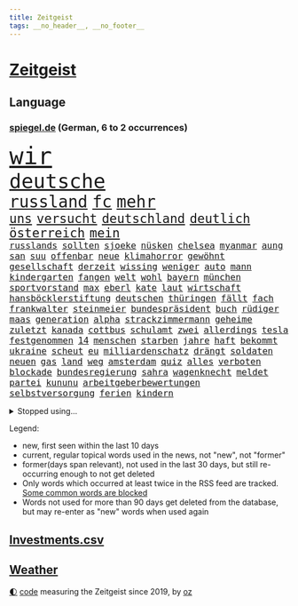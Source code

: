 ```yaml
---
title: Zeitgeist
tags: __no_header__, __no_footer__
---
```


# [Zeitgeist](https://oliz.io/zeitgeist/)

## Language

<h3><a href="https://www.spiegel.de" target="_blank">spiegel.de</a> (German, 6 to 2 occurrences)</h3>
<p style="font-family:monospace">
<span style="font-size:32pt"><a href="news_links.html#wir" class="current">wir</a></span>
<br>
<span style="font-size:27pt"><a href="news_links.html#deutsche" class="current">deutsche</a></span>
<br>
<span style="font-size:22pt"><a href="news_links.html#russland" class="current">russland</a></span>
<span style="font-size:22pt"><a href="news_links.html#fc" class="current">fc</a></span>
<span style="font-size:22pt"><a href="news_links.html#mehr" class="current">mehr</a></span>
<br>
<span style="font-size:17pt"><a href="news_links.html#uns" class="current">uns</a></span>
<span style="font-size:17pt"><a href="news_links.html#versucht" class="current">versucht</a></span>
<span style="font-size:17pt"><a href="news_links.html#deutschland" class="current">deutschland</a></span>
<span style="font-size:17pt"><a href="news_links.html#deutlich" class="current">deutlich</a></span>
<span style="font-size:17pt"><a href="news_links.html#österreich" class="current">österreich</a></span>
<span style="font-size:17pt"><a href="news_links.html#mein" class="current">mein</a></span>
<br>
<span style="font-size:12pt"><a href="news_links.html#russlands" class="current">russlands</a></span>
<span style="font-size:12pt"><a href="news_links.html#sollten" class="current">sollten</a></span>
<span style="font-size:12pt"><a href="news_links.html#sjoeke" class="new">sjoeke</a></span>
<span style="font-size:12pt"><a href="news_links.html#nüsken" class="new">nüsken</a></span>
<span style="font-size:12pt"><a href="news_links.html#chelsea" class="current">chelsea</a></span>
<span style="font-size:12pt"><a href="news_links.html#myanmar" class="current">myanmar</a></span>
<span style="font-size:12pt"><a href="news_links.html#aung" class="new">aung</a></span>
<span style="font-size:12pt"><a href="news_links.html#san" class="current">san</a></span>
<span style="font-size:12pt"><a href="news_links.html#suu" class="new">suu</a></span>
<span style="font-size:12pt"><a href="news_links.html#offenbar" class="current">offenbar</a></span>
<span style="font-size:12pt"><a href="news_links.html#neue" class="current">neue</a></span>
<span style="font-size:12pt"><a href="news_links.html#klimahorror" class="new">klimahorror</a></span>
<span style="font-size:12pt"><a href="news_links.html#gewöhnt" class="current">gewöhnt</a></span>
<span style="font-size:12pt"><a href="news_links.html#gesellschaft" class="current">gesellschaft</a></span>
<span style="font-size:12pt"><a href="news_links.html#derzeit" class="current">derzeit</a></span>
<span style="font-size:12pt"><a href="news_links.html#wissing" class="current">wissing</a></span>
<span style="font-size:12pt"><a href="news_links.html#weniger" class="current">weniger</a></span>
<span style="font-size:12pt"><a href="news_links.html#auto" class="current">auto</a></span>
<span style="font-size:12pt"><a href="news_links.html#mann" class="current">mann</a></span>
<span style="font-size:12pt"><a href="news_links.html#kindergarten" class="current">kindergarten</a></span>
<span style="font-size:12pt"><a href="news_links.html#fangen" class="new">fangen</a></span>
<span style="font-size:12pt"><a href="news_links.html#welt" class="current">welt</a></span>
<span style="font-size:12pt"><a href="news_links.html#wohl" class="current">wohl</a></span>
<span style="font-size:12pt"><a href="news_links.html#bayern" class="current">bayern</a></span>
<span style="font-size:12pt"><a href="news_links.html#münchen" class="current">münchen</a></span>
<span style="font-size:12pt"><a href="news_links.html#sportvorstand" class="current">sportvorstand</a></span>
<span style="font-size:12pt"><a href="news_links.html#max" class="current">max</a></span>
<span style="font-size:12pt"><a href="news_links.html#eberl" class="current">eberl</a></span>
<span style="font-size:12pt"><a href="news_links.html#kate" class="current">kate</a></span>
<span style="font-size:12pt"><a href="news_links.html#laut" class="current">laut</a></span>
<span style="font-size:12pt"><a href="news_links.html#wirtschaft" class="current">wirtschaft</a></span>
<span style="font-size:12pt"><a href="news_links.html#hansböcklerstiftung" class="current">hansböcklerstiftung</a></span>
<span style="font-size:12pt"><a href="news_links.html#deutschen" class="current">deutschen</a></span>
<span style="font-size:12pt"><a href="news_links.html#thüringen" class="current">thüringen</a></span>
<span style="font-size:12pt"><a href="news_links.html#fällt" class="current">fällt</a></span>
<span style="font-size:12pt"><a href="news_links.html#fach" class="current">fach</a></span>
<span style="font-size:12pt"><a href="news_links.html#frankwalter" class="current">frankwalter</a></span>
<span style="font-size:12pt"><a href="news_links.html#steinmeier" class="current">steinmeier</a></span>
<span style="font-size:12pt"><a href="news_links.html#bundespräsident" class="current">bundespräsident</a></span>
<span style="font-size:12pt"><a href="news_links.html#buch" class="current">buch</a></span>
<span style="font-size:12pt"><a href="news_links.html#rüdiger" class="new">rüdiger</a></span>
<span style="font-size:12pt"><a href="news_links.html#maas" class="new">maas</a></span>
<span style="font-size:12pt"><a href="news_links.html#generation" class="current">generation</a></span>
<span style="font-size:12pt"><a href="news_links.html#alpha" class="current">alpha</a></span>
<span style="font-size:12pt"><a href="news_links.html#strackzimmermann" class="current">strackzimmermann</a></span>
<span style="font-size:12pt"><a href="news_links.html#geheime" class="current">geheime</a></span>
<span style="font-size:12pt"><a href="news_links.html#zuletzt" class="current">zuletzt</a></span>
<span style="font-size:12pt"><a href="news_links.html#kanada" class="current">kanada</a></span>
<span style="font-size:12pt"><a href="news_links.html#cottbus" class="current">cottbus</a></span>
<span style="font-size:12pt"><a href="news_links.html#schulamt" class="new">schulamt</a></span>
<span style="font-size:12pt"><a href="news_links.html#zwei" class="current">zwei</a></span>
<span style="font-size:12pt"><a href="news_links.html#allerdings" class="current">allerdings</a></span>
<span style="font-size:12pt"><a href="news_links.html#tesla" class="current">tesla</a></span>
<span style="font-size:12pt"><a href="news_links.html#festgenommen" class="current">festgenommen</a></span>
<span style="font-size:12pt"><a href="news_links.html#14" class="current">14</a></span>
<span style="font-size:12pt"><a href="news_links.html#menschen" class="current">menschen</a></span>
<span style="font-size:12pt"><a href="news_links.html#starben" class="current">starben</a></span>
<span style="font-size:12pt"><a href="news_links.html#jahre" class="current">jahre</a></span>
<span style="font-size:12pt"><a href="news_links.html#haft" class="current">haft</a></span>
<span style="font-size:12pt"><a href="news_links.html#bekommt" class="current">bekommt</a></span>
<span style="font-size:12pt"><a href="news_links.html#ukraine" class="current">ukraine</a></span>
<span style="font-size:12pt"><a href="news_links.html#scheut" class="new">scheut</a></span>
<span style="font-size:12pt"><a href="news_links.html#eu" class="current">eu</a></span>
<span style="font-size:12pt"><a href="news_links.html#milliardenschatz" class="new">milliardenschatz</a></span>
<span style="font-size:12pt"><a href="news_links.html#drängt" class="current">drängt</a></span>
<span style="font-size:12pt"><a href="news_links.html#soldaten" class="current">soldaten</a></span>
<span style="font-size:12pt"><a href="news_links.html#neuen" class="current">neuen</a></span>
<span style="font-size:12pt"><a href="news_links.html#gas" class="current">gas</a></span>
<span style="font-size:12pt"><a href="news_links.html#land" class="current">land</a></span>
<span style="font-size:12pt"><a href="news_links.html#weg" class="current">weg</a></span>
<span style="font-size:12pt"><a href="news_links.html#amsterdam" class="current">amsterdam</a></span>
<span style="font-size:12pt"><a href="news_links.html#quiz" class="current">quiz</a></span>
<span style="font-size:12pt"><a href="news_links.html#alles" class="current">alles</a></span>
<span style="font-size:12pt"><a href="news_links.html#verboten" class="current">verboten</a></span>
<span style="font-size:12pt"><a href="news_links.html#blockade" class="current">blockade</a></span>
<span style="font-size:12pt"><a href="news_links.html#bundesregierung" class="current">bundesregierung</a></span>
<span style="font-size:12pt"><a href="news_links.html#sahra" class="current">sahra</a></span>
<span style="font-size:12pt"><a href="news_links.html#wagenknecht" class="current">wagenknecht</a></span>
<span style="font-size:12pt"><a href="news_links.html#meldet" class="current">meldet</a></span>
<span style="font-size:12pt"><a href="news_links.html#partei" class="current">partei</a></span>
<span style="font-size:12pt"><a href="news_links.html#kununu" class="new">kununu</a></span>
<span style="font-size:12pt"><a href="news_links.html#arbeitgeberbewertungen" class="new">arbeitgeberbewertungen</a></span>
<span style="font-size:12pt"><a href="news_links.html#selbstversorgung" class="new">selbstversorgung</a></span>
<span style="font-size:12pt"><a href="news_links.html#ferien" class="current">ferien</a></span>
<span style="font-size:12pt"><a href="news_links.html#kindern" class="current">kindern</a></span>
</p>
<details>
<summary>Stopped using...</summary>
<p class="former" style="font-size:12pt">
turnier(1245) vergeblich(1245) enorm(1244) fdpchef(1244) la(1244) sachsenanhalt(1244) entdeckung(1243) walter(1243) wirkte(1243) äußern(1243) hinterlassen(1242) twitter(1242) 150(1241) krank(1241) van(1241) verluste(1241) blickt(1240) fbi(1240) fischer(1240) registriert(1240) trend(1240) werder(1240) begleitet(1239) fanden(1239) pariser(1239) scheiterte(1239) solle(1239) usaußenminister(1239) ausländische(1238) energiewende(1238) entdeckte(1238) hinweisen(1238) jahrzehnte(1238) möglicher(1238) beteiligten(1237) infrage(1237) kämpfe(1237) leid(1237) richterin(1237) anlass(1236) depressionen(1236) einstieg(1236) künftigen(1236) meldete(1236) verschiebt(1236) versprach(1236) wünschen(1236) 27(1235) ausfallen(1235) dementiert(1235) eindruck(1235) eng(1235) getrennt(1235) obama(1235) senken(1235) einreisen(1234) gastgeber(1234) siegte(1234) tötung(1234) bestreitet(1233) historische(1233) kostet(1233) lust(1233) standen(1233) verlierer(1233) überlebte(1233) mörder(1232) zahlung(1232) 1500(1231) folgte(1231) philipp(1231) springt(1231) kämpfer(1230) schottland(1230) befreien(1229) enthüllt(1229) großbritanniens(1229) leitet(1229) verhindert(1229) warschau(1229) band(1227) harte(1227) ausmaß(1226) weite(1225) gekauft(1224) italienischen(1224) drastischen(1223) pflanzen(1223) gesetze(1222) verfehlt(1222) spenden(1221) landete(1220) gouverneur(1219) tiefen(1217) projekte(1215) gelandet(1213) erschießt(1211) insolvenz(1209) bangen(1207) rang(1206) karten(1205) abhängig(1203) erhöhung(1202) niedrig(1201) empfangen(1193) grüner(1190) herausforderungen(1190) rache(1182) blinken(1176) leiter(1162) öffnet(1132) vormarsch(1114) josef(1100) banken(1038) abgegeben(1017) müll(1000) volk(981) 72(967) zugestimmt(953) vegas(947) fluten(943) zerstörten(943) kollision(940) beeinträchtigt(939) unterdrückung(936) kuriose(933) kameras(932) befürwortet(930) börsen(916) teure(914) king(909) tiger(896) ice(871) krankenkassen(868) oppositionsführer(861) beliebt(848) härte(847) gewaltsamen(831) tradition(822) sank(814) texte(810) brennt(809) möchten(807) ukrainer(806) lemke(783) steffi(783) expremier(769) filmemacher(764) afrikanischen(757) verspätungen(739) gestärkt(729) stabil(729) ankommt(723) riskant(720) hochschule(711) kriegsbeginn(711) lohn(700) starkes(700) fußballerinnen(697) gewerkschaften(695) kalt(693) jack(681) recherchen(664) verhängnis(664) konzerte(658) steuerhinterziehung(658) 2026(652) grünenpolitikerin(648) sinne(643) libanon(642) bedarf(641) bedrohte(640) tiefer(636) irans(633) gegenzug(621) neustart(620) erntet(614) jemals(611) kämpferisch(602) erdbeben(600) ähnlichen(597) angespannt(590) chinesen(585) antony(583) durchs(573) hetze(573) schlimmeres(572) raten(570) 89(565) hoffnungsträger(564) heikle(563) atlantik(541) zutritt(541) dunkle(539) nationaltrainer(528) angreifen(523) hit(512) zweifeln(508) kocht(503) indonesien(500) rückstand(497) taucher(496) nächtlichen(486) todesstrafe(484) uskonzern(484) familienministerin(478) paus(478) beschert(475) gleise(472) ig(472) metall(472) bewirken(471) düster(470) umso(470) kampfjets(469) verbrenner(466) wechselte(462) hauses(453) wein(453) überprüfen(453) beunruhigt(451) fotograf(451) abschiebungen(449) flogen(447) leblos(439) kieler(435) pedro(435) praxis(435) rammt(435) sprint(433) überstanden(433) lockt(427) viertagewoche(425) solcher(423) lebensgefahr(418) zufällig(417) hilfsorganisation(416) fassen(415) herstellers(413) özdemir(413) bad(411) sorgten(409) profifußball(407) verdächtigt(406) wasserstoff(406) übers(406) flaschen(403) fahrbahn(402) marode(402) autofahren(400) chatbot(400) niederländischen(397) metropolen(396) jubelt(393) 5000(389) highlight(388) uefa(384) sondervermögen(383) insekten(381) 51(378) wahlsieger(374) dicht(373) instituts(371) wütenden(369) entschlossen(368) grafiken(368) wurzeln(366) beigetragen(363) glücklicher(361) ausweitung(359) geklaut(359) zukünftig(356) 40jähriger(353) kindergrundsicherung(353) bezieht(343) erfolgen(343) wanderer(340) bahnreisende(339) genaue(338) sommerspielen(338) kleinkind(337) pool(337) glas(332) imran(330) khan(330) basketballer(323) kosovo(320) gemälde(319) staatsbürger(318) bar(315) lina(314) beine(308) sang(308) auffällig(307) optimismus(304) seniorin(304) diebstahl(303) rezepte(303) belgische(301) gästen(300) imperium(300) formuliert(299) supreme(296) ifo(295) südkoreas(293) etablierten(292) evakuierung(292) außenseiter(290) nachbesserungen(290) branchenverband(288) militante(287) institute(286) schönsten(286) raisi(284) absurd(283) kalifornischen(283) kredite(283) massen(283) brad(282) alben(278) kalender(278) erdrutsch(275) entgehen(273) epstein(273) jeffrey(273) mobilität(273) verweis(272) drastische(271) kaputte(270) unfallort(269) luftangriffen(268) sächsischen(267) helden(266) politologe(264) gabriel(263) jina(261) mahsa(261) unterschied(260) berechnungen(257) verrückt(256) lindemann(255) spotify(254) rampenlicht(253) bunter(251) durchgreifen(248) gespült(247) aiwanger(246) hubert(246) flieger(244) systeme(244) klagten(243) nations(243) quellen(243) unwahrheiten(242) verteuern(242) beeinträchtigungen(240) händen(238) randale(238) selbstoptimierung(238) weltmeisterschaft(237) zutaten(236) afdpolitiker(235) bolsonaro(233) jair(233) 36(232) eauto(232) neubrandenburg(232) sauna(229) verdankt(229) verkehrswende(227) sicheren(225) aufatmen(224) thrones(224) zweitgrößten(224) cdugeneralsekretär(222) football(222) gerichtsverfahren(221) palästinensische(221) bob(220) geglückt(216) nächster(216) erahnen(213) entkam(212) flüchtet(212) sozialleistungen(212) überweisen(212) parlamentswahl(210) südkoreanische(210) 51jährige(209) ergebnissen(208) anlage(206) unwohlsein(206) wahlkreis(206) libyschen(205) lady(203) militärhilfe(203) abgeschnitten(201) interessant(200) kipppunkt(200) metern(200) kapitol(198) schrecklichen(198) überqueren(198) prägen(194) trendwende(193) asylsuchende(192) jüdisches(192) ratingagentur(192) dauerte(191) hausarrest(191) eigentor(190) ermordeten(190) rassismusvorwürfe(190) schild(190) säugling(190) vorgesetzte(190) konsequent(189) stieß(189) tankstelle(188) betrag(187) heimwm(187) 53(185) franziska(184) roter(184) hansgeorg(183) maaßen(183) 03(182) tabellenspitze(182) ansage(181) gewinner(181) nachteile(181) exfreundin(180) ferne(179) eiffelturm(178) elektroauto(177) onkel(176) verübt(176) disziplin(175) sigmar(175) starkgemacht(174) total(172) unabhängig(172) gewässern(171) verfahrens(171) dokumentarfilm(170) gleicht(170) heutzutage(170) attentäter(168) umfragetief(168) auftritte(167) kanal(166) atomkraftwerke(165) morgenstunden(165) versinkt(165) bars(164) lieferwagen(164) zurückhaltend(164) bezahlbare(163) irrsinn(163) lebende(163) bezug(162) erinnerungskultur(162) meldung(162) 12000(161) ausgangssperre(161) wankt(161) chile(160) manila(160) erstaunliche(159) massenproteste(159) gebohrt(158) linkenpolitiker(158) spätsommer(158) 133(157) gearbeitet(157) klarer(157) verheiratet(157) jean(156) turner(156) 1981(155) mitmenschen(155) time(155) sechsjähriger(154) absoluten(153) verdrängt(153) rekordzahl(152) antisemitischer(151) ebay(151) geiselnehmer(149) militäroffensive(149) angehende(148) bahnsteig(148) israelischer(148) umfragewerte(147) erkältung(146) tabellenkeller(146) untermauert(146) zugesagt(146) fallende(145) uskongress(145) continental(144) hinterlässt(144) historikerin(144) seitenlinie(144) blätter(142) irische(142) pflegekräfte(142) populären(142) bowl(141) hackerangriff(141) lenkt(141) liefen(141) würgen(141) brandstifter(140) neuerung(140) euebene(139) juristen(139) knappen(139) nassen(139) nflstar(139) differenzen(138) echter(137) geschleudert(137) besorgen(136) husten(136) schienennetz(136) mächtiger(135) goetheinstitut(134) attentat(133) delfine(133) ratlos(132) repräsentantenhaus(132) first(130) antje(129) bestätigte(129) bundesligapartie(129) doha(129) genötigt(129) vielfältig(129) wachsender(129) woods(129) awdijiwka(128) hamasanführer(128) tränengas(128) garmischpartenkirchen(127) gekapert(127) rechtsextrem(127) perspektiven(126) verantwortliche(126) achtzigerjahre(125) spender(125) hakt(124) prangern(124) wars(124) zweiprozentziel(124) beteuert(123) großzügigen(123) zugunsten(123) vernichten(122) bo(121) gestohlene(121) israelisches(121) abschiebestopp(120) messungen(120) schwaben(120) zerstörungen(120) besitzerin(119) steuerte(119) gebraucht(118) lewandowski(118) zärtlichkeit(118) etablieren(116) luftangriff(116) umgebaut(116) begibt(115) rückgängig(115) tunnelsystem(115) agrarminister(114) einführung(114) erkannt(114) abschiebung(113) tabellenplatz(113) armeechef(112) autobiografie(112) nordrheinwestfälischen(112) anklagen(111) perry(111) voranbringen(110) barbara(109) ampelpartner(108) autonomiebehörde(108) crown(108) bewirkt(107) oberhalb(107) uskampfjets(107) arbeitsrecht(106) feststehen(106) gegentore(106) kriegstüchtig(106) siedler(106) identitäre(105) spendet(105) halbmond(104) hamasmassaker(104) stationieren(103) ukrainehilfe(103) militärhilfen(102) rechtliche(101) kadewe(100) kurios(100) nürnberger(100) erfahrung(99) fortuna(99) zweistaatenlösung(99) beendete(98) dylan(98) gesetzesänderung(98) britisches(97) erkämpfte(97) gratis(97) heilsam(97) vorlagen(97) zündende(97) munitionslieferungen(96) wachsamkeit(96) mitgliederbefragung(95) natomitgliedschaft(95) grammy(94) karneval(94) rechtlich(94) extras(93) religiöser(93) vorjahren(93) brandbrief(92) favoritin(92) schuldenregeln(92) startversuch(91) definition(90) mängeln(90) aires(89) buenos(89) entschädigungen(89) lebensumstände(89) lugner(89) opernball(89) rettungssanitäter(89) ruandaabschiebungen(89) tatorten(89) vernebeln(89) zweck(89) imessage(88) schnappte(88) vereine(88) bernd(87) fantastisch(87) islamische(87) point(87) silvester(87) yahya(87) atomare(86) gigabyte(86) mercosurabkommen(86) rechtsextremistische(86) suchten(86) tiefpunkt(86) eupolitiker(85) fehle(85) klinsmann(85) skigebiet(85) ungeschlagen(85) regionalbahn(84) rekordsieger(84) bankenaufsicht(83) geert(83) insolventen(83) preuß(83) revolutionieren(83) trauen(83) wilders(83) zweikampf(83) ausverkauft(82) bauruinen(82) dialoge(82) erwartung(82) hochhäuser(82) kamele(82) netze(82) rathaus(82) regenwald(82) schädlinge(82) unbeschadet(82) vorbehalte(82) atemberaubend(81) autokonzern(81) braisazbouchet(81) ermordung(81) erwachsen(81) französinnen(81) fußballklub(81) nervige(81) profiteur(81) unangefochten(81) geiselbefreiung(80) hochdruck(80) israelbesuch(80) subtile(80) verlass(80) werkzeug(80) argentinischen(79) argument(79) kitsch(79) konzentration(79) käse(79) rentnerinnen(79) trägerrakete(79) berlinschöneberg(78) kirchenoberhaupt(78) oberverwaltungsgericht(78) schufa(78) 56(77) bändigen(77) lieferkettengesetzes(77) vorstellungen(77) gewohnten(76) händchen(76) militäroperationen(76) shishabranche(76) zettel(76) bauzeit(75) anhebung(74) chow(74) gefroren(74) göringeckardt(74) hongkonger(74) konsumiert(74) riesigen(74) stift(74) adieu(73) diensthandys(73) exaußenminister(73) knapper(73) liz(73) präsent(73) trauriger(73) ausgedacht(72) bemängelt(72) biathleten(72) biathletinnen(72) größe(72) handtaschen(72) justine(72) raschen(72) usdollar(72) 125(71) derartige(71) himalaya(71) jahrhundertfigur(71) natopartnern(71) skigebiete(71) strompreisen(71) studios(71) vorgerückt(71) gefrierpunkt(70) konservativer(70) montana(70) prominentesten(70) schulz(70) schwarm(70) tomaten(70) buckinghampalast(69) frontex(69) höheres(69) uneingeschränkt(69) aussetzung(68) dithmarschen(68) kräftige(68) repressionen(68) umut(68) weltcup(68) wiedergefunden(68) aufschub(67) billie(67) gerufen(67) italienerin(67) konstituiert(67) sehnen(67) selbstbedienung(67) winzigen(67) zirkel(67) zugfahrt(67) ebike(66) erschöpfte(66) fallstricke(66) festland(66) größtem(66) trio(66) überstehen(66) kreditwürdigkeit(65) poltert(65) schuldigen(65) topform(65) beigelegt(64) debbie(64) lebendig(64) sprengstoff(64) verfügt(64) vorsitz(64) wellinger(64) 60jähriger(63) damüls(63) heer(63) importe(63) spielabbruch(63) unipräsidentin(63) 28(62) bundestagsmandat(62) ermordete(62) fanproteste(62) korallenriff(62) luftalarm(62) oma(62) sechsstelligen(62) spdabgeordnete(62) verspätete(62) anzugreifen(61) fdpfraktionschef(61) mächtig(61) tödlichste(61) antidiskriminierungsbeauftragte(60) ataman(60) beißen(60) bonuszahlungen(60) ferda(60) geglaubt(60) petersdom(60) ausblick(59) elektronischen(59) kochbuchtipps(59) rechnungshof(59) designs(58) eingelenkt(58) exverfassungsschutzpräsidenten(58) küstenwächter(58) ac/dc(57) alkoholfrei(57) church(57) seuchen(57) verteidigungsfähigkeit(57) aufstockung(56) ballistische(56) dan(56) iranisches(56) köstlich(56) politstar(56) erledigt(55) genre(55) hausbesitzer(55) herzog(55) it's(55) niederrhein(55) rutscht(55) strafrechtlichen(55) vorliegt(55) 180(54) aktenaffäre(54) kauen(54) könige(54) shishatabak(54) ungeklärter(54) beau(53) buchtipps(53) knackte(53) funktionen(52) gemeindezentrum(52) militärbündnis(52) niedergelegt(52) rangiert(52) regionalmacht(52) schumacher(52) seeler(52) spiegelsportredaktion(52) teilwiederholung(52) weich(52) besuchten(51) effektiv(51) filmgeschichte(51) lawine(51) prag(51) saunen(51) selbstzerlegung(51) angelique(50) babypause(50) kerber(50) massenweise(50) neujahr(50) unsterblich(50) asylanträge(49) erledigen(49) kaufinteressenten(49) perfektes(49) pforzheim(49) spdvorsitzende(49) spiegelkorrespondentin(49) außenhandel(48) elfenbeinküste(48) landkarte(48) parlamentsausschuss(48) tanzte(48) winterkorn(48) aminis(47) gebrauch(47) mobile(47) äußersten(47) fehlentscheidung(46) 1980(45) abwarten(45) pleitewelle(45) aneinander(44) carlson(44) häuften(44) kultursenator(44) neujahrsempfang(44) rekordniveau(44) soziologin(44) tucker(44) darsteller(43) innsbruck(43) landtagen(43) miesen(43) terrorverdächtige(43) detonationen(42) ergriff(42) schult(42) südafrikas(42) 400000(41) elisabeth(41) hermès(41) niemals(41) sichtet(41) transfers(41) unistadt(41) valentinstag(41) anlässlich(40) japaner(40) liebling(40) mona(40) nachgegangen(40) nachkriegszeit(40) schmuggler(40) schützte(40) sonderermittler(40) wüten(40) bergsteiger(39) echsen(39) gesamtklassements(39) hitzfeld(39) isabel(39) ottmar(39) raubüberfälle(39) reptilien(39) schlaflose(39) südtirol(39) 1970(38) breivik(38) förderanträgen(38) handfester(38) isolationshaft(38) machtwort(38) märchenhafte(38) dreharbeiten(37) klamotten(37) priscilla(37) rot(37) störern(37) überraschen(37) afdpolitikern(36) arbeitsgericht(36) dfbkapitänin(36) wahlkampfrede(36) wilder(36) 52jährigen(35) einzel(35) fernhalten(35) gurken(35) hype(35) kochbücher(35) polizeibeamter(35) breiten(34) humboldtuniversität(34) neuerdings(34) schmetterling(34) wohnungsbaubranche(34) attal(33) baltimore(33) euaustritt(33) inspektionen(33) jahresanfang(33) michelle(33) etlicher(32) fanatiker(32) fusion(32) geeigneten(32) immobilienpreisen(32) mandat(32) platzten(32) anmelden(31) besuchern(31) brady(31) brennender(31) direkten(31) fulda(31) geistigen(31) kleinanzeigen(31) kraftlos(31) losgehen(31) magull(31) pascal(31) schusswaffen(31) topklubs(31) werteunion(31) 1700(30) afrikacup(30) aussortiert(30) migrationsgeschichte(30) notfallversorgung(30) office(30) unappetitlich(30) aktionskünstler(29) dnipro(29) escvorentscheid(29) kulturveranstaltungen(29) mutzke(29) pünktlich(29) things(29) unosicherheitsrats(29) weltberühmten(29) befragte(28) beharrt(28) davos(28) geantwortet(28) grammys(28) jackson(28) ten(28) tragisches(28) unkontrolliert(28) verbrannt(28) verzögerungen(28) wutausbruch(28) drehbuchautor(27) festgenommener(27) fünftgrößte(27) unternommen(27) zukünftige(27) drogenschmuggler(26) rechtsaußenpartei(26) rod(26) wahlkampfthema(26) baltischen(25) gefühle(25) hur(25) paradies(25) szenario(25) zugbegleiterin(25) fantasien(24) größen(24) macher(24) nützen(24) sicherheitsrisiko(24) strömten(24) boll(23) edward(23) mahomes(23) protestwelle(23) zanken(23) 49ers(22) anonymer(22) gesetzesänderungen(22) horrorfilm(22) jagt(22) quarterbacks(22) sophie(22) 220000(21) angelina(21) deutschem(21) ergriffen(21) mühelos(21) unterrichtet(21) zentral(21) bronze(20) freizubekommen(20) lamar(20) massendemonstrationen(20) messias(20) metalldiebstahl(20) untergraben(20) fitness(19) harris(19) jaxa(19) kamala(19) malmö(19) nairobi(19) politikum(19) raumfahrtbehörde(19) ravens(19) abgesprochen(18) auswechseln(18) begegnet(18) grundlagen(18) intendant(18) zurückgeht(18) barley(17) fahndet(17) gustav(17) kadewegruppe(17) katarina(17) luxuskaufhäuser(17) rollende(17) sorgenkind(17) vertraute(17) gemeinsames(16) größerer(16) jurys(16) sondervermögens(16) statistikamt(16) datensammlung(15) fdpminister(15) sicherheitskonferenz(15) verfassungsschutzes(15) völkermordkonvention(15) wirtschaftsforscher(15) xinjiang(15) zwangsarbeit(15) abenteuerlichen(14) delaware(14) ehrgeiz(14) petzold(14) rechtlichen(14) schwimmwm(14) skipiste(14) swifts(14) tabellenzweiter(14) tennisbällen(14) videoclips(14) wellbrock(14) kampagnen(13) kindesmissbrauchs(13) parteimitglieder(13) annika(12) beliefert(12) gesichtern(12) jahrzehnts(12) kontinent(12) landschaft(12) mitgliedsländer(12) natenom(12) ostwestfalen(12) tee(12) biathlonwm(11) brennpunktschulen(11) festivalleitung(11) satellitenbilder(11) staffeln(11) startchancenprogramm(11)
</p>
</details>
<p>Legend:
<ul>
<li><span class="new">new</span>, first seen within the last 10 days</li>
<li><span class="current">current</span>, regular topical words used in the news, not "new", not "former"</li>
<li><span class="former">former(days span relevant)</span>, not used in the last 30 days, but still re-occurring enough to not get deleted</li>
<li>Only words which occurred at least twice in the RSS feed are tracked. <a href="language/filters.py">Some common words are blocked</a></li>
<li>Words not used for more than 90 days get deleted from the database, but may re-enter as "new" words when used again</li>
</ul>
</p>

## [Investments](investments.html)[.csv](investments.csv)

## [Weather](weather.html)

<footer>
<a href="javascript:toggleTheme()" class="nav">🌓</a>
<a href="https://github.com/ooz/zeitgeist">code</a> measuring the Zeitgeist since 2019, by <a href="https://oliz.io">oz</a>
</footer>
